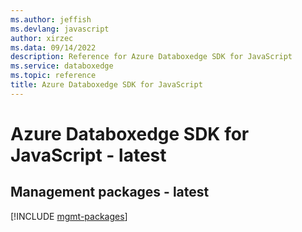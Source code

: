 ```yaml
---
ms.author: jeffish
ms.devlang: javascript
author: xirzec
ms.data: 09/14/2022
description: Reference for Azure Databoxedge SDK for JavaScript
ms.service: databoxedge
ms.topic: reference
title: Azure Databoxedge SDK for JavaScript
---
```

# Azure Databoxedge SDK for JavaScript - latest

## Management packages - latest
[!INCLUDE [mgmt-packages](databoxedge-mgmt-index.md)]